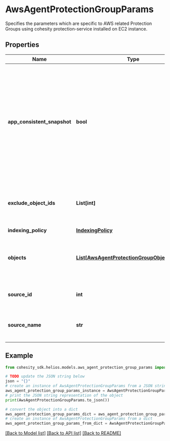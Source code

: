 # AwsAgentProtectionGroupParams

Specifies the parameters which are specific to AWS related Protection Groups using cohesity protection-service installed on EC2 instance.

## Properties

Name | Type | Description | Notes
------------ | ------------- | ------------- | -------------
**app_consistent_snapshot** | **bool** | Specifies whether or not to quiesce apps and the file system in order to take app consistent snapshots. If not specified or false then snapshots will not be app consistent. | [optional] 
**exclude_object_ids** | **List[int]** | Specifies the objects to be excluded in the Protection Group. | [optional] 
**indexing_policy** | [**IndexingPolicy**](IndexingPolicy.md) |  | [optional] 
**objects** | [**List[AwsAgentProtectionGroupObjectParams]**](AwsAgentProtectionGroupObjectParams.md) | Specifies the objects to be included in the Protection Group. | 
**source_id** | **int** | Specifies the id of the parent of the objects. | [optional] [readonly] 
**source_name** | **str** | Specifies the name of the parent of the objects. | [optional] [readonly] 

## Example

```python
from cohesity_sdk.helios.models.aws_agent_protection_group_params import AwsAgentProtectionGroupParams

# TODO update the JSON string below
json = "{}"
# create an instance of AwsAgentProtectionGroupParams from a JSON string
aws_agent_protection_group_params_instance = AwsAgentProtectionGroupParams.from_json(json)
# print the JSON string representation of the object
print(AwsAgentProtectionGroupParams.to_json())

# convert the object into a dict
aws_agent_protection_group_params_dict = aws_agent_protection_group_params_instance.to_dict()
# create an instance of AwsAgentProtectionGroupParams from a dict
aws_agent_protection_group_params_from_dict = AwsAgentProtectionGroupParams.from_dict(aws_agent_protection_group_params_dict)
```
[[Back to Model list]](../README.md#documentation-for-models) [[Back to API list]](../README.md#documentation-for-api-endpoints) [[Back to README]](../README.md)


